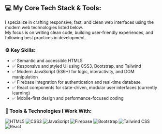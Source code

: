 ## 💻 My Core Tech Stack & Tools:

I specialize in crafting responsive, fast, and clean web interfaces using the modern web technologies listed below.  
My focus is on writing clean code, building user-friendly experiences, and following best practices in development.

### ⚙️ Key Skills:
- ✅ Semantic and accessible HTML5  
- ✅ Responsive and styled UI using CSS3, Bootstrap, and Tailwind  
- ✅ Modern JavaScript (ES6+) for logic, interactivity, and DOM manipulation  
- ✅ Firebase integration for authentication and real-time database  
- ✅ React components for state-driven, modular user interfaces (currently learning)  
- ✅ Mobile-first design and performance-focused coding  

### 🚀 Tools & Technologies I Work With:
<p>
  <img src="https://img.shields.io/badge/HTML5-E34F26?style=for-the-badge&logo=html5&logoColor=white" alt="HTML5"/>
  <img src="https://img.shields.io/badge/CSS3-1572B6?style=for-the-badge&logo=css3&logoColor=white" alt="CSS3"/>
  <img src="https://img.shields.io/badge/JavaScript-F7DF1E?style=for-the-badge&logo=javascript&logoColor=black" alt="JavaScript"/>
  <img src="https://img.shields.io/badge/Firebase-FFCA28?style=for-the-badge&logo=firebase&logoColor=black" alt="Firebase"/>
  <img src="https://img.shields.io/badge/Bootstrap-563D7C?style=for-the-badge&logo=bootstrap&logoColor=white" alt="Bootstrap"/>
  <img src="https://img.shields.io/badge/Tailwind_CSS-38B2AC?style=for-the-badge&logo=tailwind-css&logoColor=white" alt="Tailwind CSS"/>
  <img src="https://img.shields.io/badge/React-20232A?style=for-the-badge&logo=react&logoColor=61DAFB" alt="React"/>
</p>
